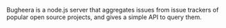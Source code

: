 Bugheera is a node.js server that aggregates issues from issue trackers of popular open source projects, and gives a simple API to query them.
